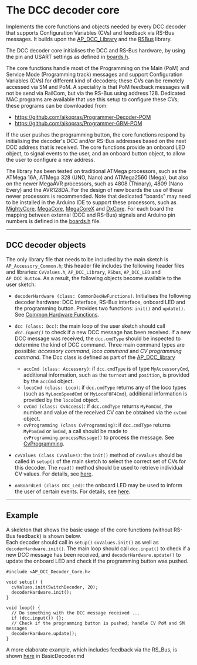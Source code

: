
# The DCC decoder core #

Implements the core functions and objects needed by every DCC decoder that supports Configuration Variables (CVs) and feedback via RS-Bus messages. It builds upon the [AP_DCC_Library](https://github.com/aikopras/AP_DCC_library) and the [RSBus](https://github.com/aikopras/RSbus) library.

The DCC decoder core initialises the DCC and RS-Bus hardware, by using the pin and USART settings as defined in [boards.h](src/boards.h).

The core functions handle most of the Programming on the Main (PoM) and Service Mode (Programming track) messages and support Configuration Variables (CVs) for different kind of decoders; these CVs can be remotely accessed via SM and PoM. A speciality is that PoM feedback messages will not be send via RailCom, but via the RS-Bus using address 128. Dedicated MAC programs are available that use this setup to configure these CVs; these programs can be downloaded from:
- https://github.com/aikopras/Programmer-Decoder-POM
- https://github.com/aikopras/Programmer-GBM-POM

If the user pushes the programming button, the core functions respond by initialising the decoder's DCC and/or RS-Bus addresses based on the next DCC address that is received. The core functions provide an onboard LED object, to signal events to the user, and an onboard button object, to allow the user to configure a new address.

The library has been tested on traditional ATMega processors, such as the ATMega 16A, ATMega 328 (UNO, Nano) and ATMega2560 (Mega), but also on the newer MegaAVR processors, such as 4808 (Thinary), 4809 (Nano Every) and the AVR128DA. For the design of new boards the use of these newer processors is recommended. Note that dedicated "boards" may need to be installed in the Arduino IDE to support these processors, such as [MightyCore](https://github.com/MCUdude/MightyCore), [MegaCore](https://github.com/MCUdude/MegaCore), [MegaCoreX](https://github.com/MCUdude/MegaCoreX) and [DxCore](https://github.com/SpenceKonde/DxCore). For each board the mapping between external (DCC and RS-Bus) signals and Arduino pin numbers is defined in the [boards.h](src/boards.h) file.

----
## DCC decoder objects ##
The only library file that needs to be included by the main sketch is `AP_Accessory_Common.h`; this header file includes the following header files and libraries: `CvValues.h`, `AP_DCC_Library`, `RSbus`, `AP_DCC_LED` and `AP_DCC_Button`. As a result, the following objects become available to the user sketch:

- `decoderHardware (class: CommonDecHwFunctions)`. Initialises the following decoder hardware: DCC interface, RS-Bus interface, onboard LED and the programming button. Provides two functions: `init()` and `update()`. See [Common Hardware Functions](src/CommonFunctions/CommonFunctions.md).

- `dcc (class: Dcc)`: the main loop of the user sketch should call *`dcc.input()`* to check if a new DCC message has been received. If a new DCC message was received, the `dcc.cmdType` should be inspected to determine the kind of DCC command. Three main command types are possible: *accessory command*, *loco command* and *CV programming command*. The Dcc class is defined as part of the [AP_DCC_library](https://github.com/aikopras/AP_DCC_library)
  - `accCmd (class: Accessory)`: if `dcc.cmdType` is of type `MyAccessoryCmd`, additional information, such as the `turnout` and `position`, is provided by the `accCmd` object.
  - `locoCmd (class: Loco)`: if `dcc.cmdType` returns any of the loco types (such as `MyLocoSpeedCmd` or `MyLocoF0F4Cmd`), additional information is provided by the `locoCmd` object.
  - `cvCmd (class: CvAccess)`: if `dcc.cmdType` returns `MyPomCmd`, the number and value of the received CV can be obtained via the `cvCmd` object.
  - `cvProgramming (class CvProgramming)`: if `dcc.cmdType` returns `MyPomCmd` or `SmCmd`, a call should be made to `cvProgramming.processMessage()` to process the message. See [CvProgramming](src/CommonFunctions/CvProgramming.md).

- `cvValues (class CvValues)`: the `init()` method of `cvValues` should be called in `setup()` of the main sketch to select the correct set of CVs for this decoder. The `read()` method should be used to retrieve individual CV values. For details, see [here](src/CvValues/CvValues.md).

- `onBoardLed (class DCC_Led)`: the onboard LED may be used to inform the user of certain events. For details, see [here](src/LED/LED.md).

___
## Example ##
A skeleton that shows the basic usage of the core functions (without RS-Bus feedback) is shown below.  
Each decoder should call in `setup()` `cvValues.init()` as well as `decoderHardware.init()`. The main loop should call `dcc.input()` to check if a new DCC message has been received, and `decoderHardware.update()` to update the onboard LED and check if the programming button was pushed.

````
#include <AP_DCC_Decoder_Core.h>

void setup() {
  cvValues.init(SwitchDecoder, 20);
  decoderHardware.init();
}

void loop() {
  // Do something with the DCC message received ...
  if (dcc.input()) {};
  // Check if the programming button is pushed; handle CV PoM and SM messages
  decoderHardware.update();
}
````
A more elaborate example, which includes feedback via the RS_Bus, is shown [here](examples/BasicDecoder/BasicDecoder.md) in BasicDecoder.md

